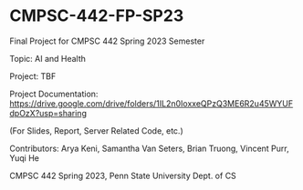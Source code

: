 # CMPSC-442-FP-SP23

Final Project for CMPSC 442 Spring 2023 Semester

Topic: AI and Health

Project: TBF

Project Documentation: https://drive.google.com/drive/folders/1IL2n0IoxxeQPzQ3ME6R2u45WYUFdpOzX?usp=sharing

(For Slides, Report, Server Related Code, etc.)

Contributors: Arya Keni, Samantha Van Seters, Brian Truong, Vincent Purr, Yuqi He 

CMPSC 442 Spring 2023, Penn State University Dept. of CS
